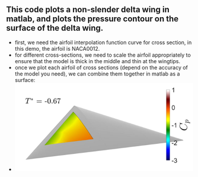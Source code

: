 ## This code plots a non-slender delta wing in matlab, and plots the pressure contour on the surface of the delta wing.
  - first, we need the airfoil interpolation function curve for cross section, in this demo, the airfoil is NACA0012.
  - for different cross-sections, we need to scale the airfoil appropriately to ensure that the model is thick in the middle and thin at the wingtips.
  - once we plot each airfoil of cross sections (depend on the accuracy of the model you need), we can combine them together in matlab as a surface:
  - ![Aaron Swartz](Geometry_contour_animation/delta_wing.png)
